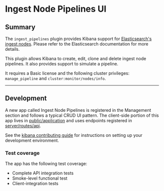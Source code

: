 # Ingest Node Pipelines UI

## Summary
The `ingest_pipelines` plugin provides Kibana support for [Elasticsearch's ingest nodes](https://www.elastic.co/guide/en/elasticsearch/reference/master/ingest.html). Please refer to the Elasticsearch documentation for more details.

This plugin allows Kibana to create, edit, clone and delete ingest node pipelines. It also provides support to simulate a pipeline.

It requires a Basic license and the following cluster privileges: `manage_pipeline` and `cluster:monitor/nodes/info`.

---

## Development

A new app called Ingest Node Pipelines is registered in the Management section and follows a typical CRUD UI pattern. The client-side portion of this app lives in [public/application](public/application) and uses endpoints registered in [server/routes/api](server/routes/api).

See the [kibana contributing guide](https://github.com/elastic/kibana/blob/master/CONTRIBUTING.md) for instructions on setting up your development environment.

### Test coverage

The app has the following test coverage:

- Complete API integration tests
- Smoke-level functional test
- Client-integration tests
